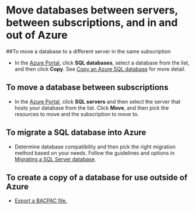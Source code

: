 <properties
	pageTitle="Move databases between servers, between subscriptions, and in and out of Azure."
	description="Quick steps to copy, move, and migrate data and databases in Azure SQL Database."
	services="sql-database"
	documentationCenter=""
	authors="v-shysun"
	manager="msmets"
	editor=""/>

<tags
	ms.service="sql-database"
	ms.workload="data-management"
	ms.tgt_pltfrm="na"
	ms.devlang="na"
	ms.topic="article"
	ms.date="03/28/2016"
	ms.author="v-shysun"/>

# Move databases between servers, between subscriptions, and in and out of Azure
##To move a database to a different server in the same subscription
- In the [Azure Portal](https://portal.azure.com), click **SQL databases**, select a database from the list, and then click **Copy**. See [Copy an Azure SQL database](sql-database-copy.md) for more detail.

## To move a database between subscriptions
- In the [Azure Portal](https://portal.azure.com), click **SQL servers** and then select the server that hosts your database from the list. Click **Move**, and then pick the resources to move and the subscription to move to.

## To migrate a SQL database into Azure
- Determine database compatibility and then pick the right migration method based on your needs. Follow the guidelines and options in [Migrating a SQL Server database](../virtual-machines/virtual-machines-windows-classic-migrate-sql.md).

## To create a copy of a database for use outside of Azure
- [Export a BACPAC file.](sql-database-export.md)
